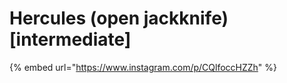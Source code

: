 # Hercules (open jackknife) \[intermediate]

{% embed url="https://www.instagram.com/p/CQlfoccHZZh" %}
